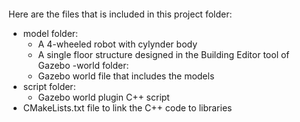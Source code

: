 ####
Here are the files that is included in this project folder:

- model folder:
  * A 4-wheeled robot with cylynder body
  * A single floor structure designed in the Building Editor tool of Gazebo
-world folder:
  * Gazebo world file that includes the models
- script folder:
  * Gazebo world plugin C++ script
- CMakeLists.txt file to link the C++ code to libraries
